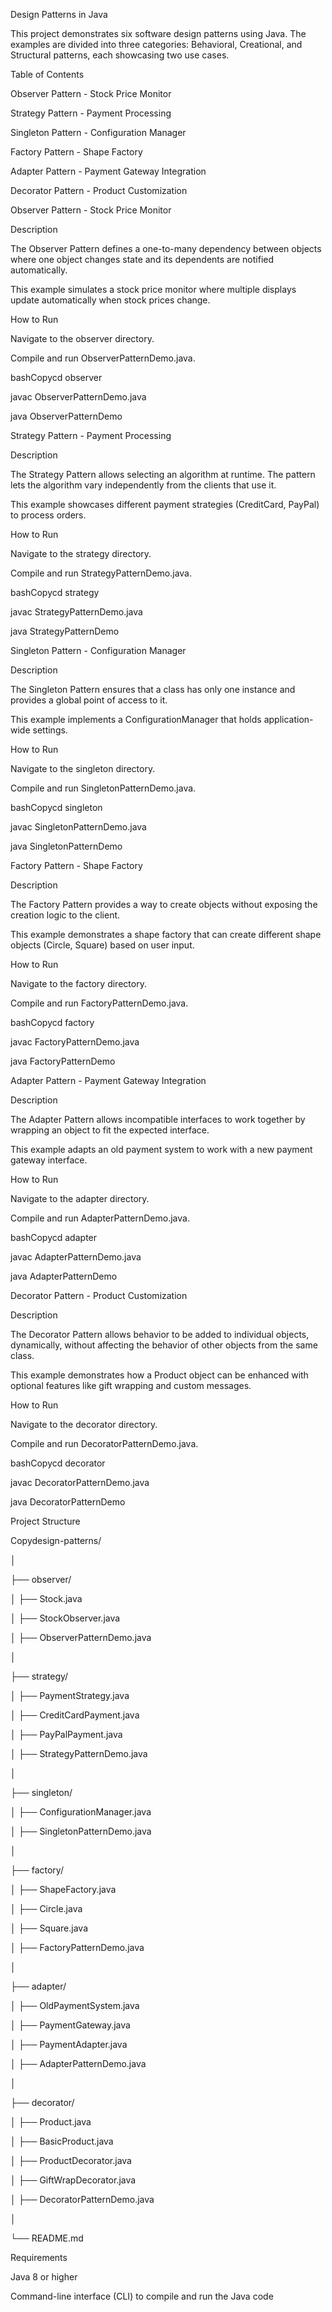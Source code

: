 Design Patterns in Java

This project demonstrates six software design patterns using Java. The examples are divided into three categories: Behavioral, Creational, and Structural patterns, each showcasing two use cases.

Table of Contents

Observer Pattern - Stock Price Monitor

Strategy Pattern - Payment Processing

Singleton Pattern - Configuration Manager

Factory Pattern - Shape Factory

Adapter Pattern - Payment Gateway Integration

Decorator Pattern - Product Customization

Observer Pattern - Stock Price Monitor

Description

The Observer Pattern defines a one-to-many dependency between objects where one object changes state and its dependents are notified automatically.

This example simulates a stock price monitor where multiple displays update automatically when stock prices change.

How to Run

Navigate to the observer directory.

Compile and run ObserverPatternDemo.java.

bashCopycd observer

javac ObserverPatternDemo.java

java ObserverPatternDemo

Strategy Pattern - Payment Processing

Description

The Strategy Pattern allows selecting an algorithm at runtime. The pattern lets the algorithm vary independently from the clients that use it.

This example showcases different payment strategies (CreditCard, PayPal) to process orders.

How to Run

Navigate to the strategy directory.

Compile and run StrategyPatternDemo.java.

bashCopycd strategy

javac StrategyPatternDemo.java

java StrategyPatternDemo

Singleton Pattern - Configuration Manager

Description

The Singleton Pattern ensures that a class has only one instance and provides a global point of access to it.

This example implements a ConfigurationManager that holds application-wide settings.

How to Run

Navigate to the singleton directory.

Compile and run SingletonPatternDemo.java.

bashCopycd singleton

javac SingletonPatternDemo.java

java SingletonPatternDemo

Factory Pattern - Shape Factory

Description

The Factory Pattern provides a way to create objects without exposing the creation logic to the client.

This example demonstrates a shape factory that can create different shape objects (Circle, Square) based on user input.

How to Run

Navigate to the factory directory.

Compile and run FactoryPatternDemo.java.

bashCopycd factory

javac FactoryPatternDemo.java

java FactoryPatternDemo

Adapter Pattern - Payment Gateway Integration

Description

The Adapter Pattern allows incompatible interfaces to work together by wrapping an object to fit the expected interface.

This example adapts an old payment system to work with a new payment gateway interface.

How to Run

Navigate to the adapter directory.

Compile and run AdapterPatternDemo.java.

bashCopycd adapter

javac AdapterPatternDemo.java

java AdapterPatternDemo

Decorator Pattern - Product Customization

Description

The Decorator Pattern allows behavior to be added to individual objects, dynamically, without affecting the behavior of other objects from the same class.

This example demonstrates how a Product object can be enhanced with optional features like gift wrapping and custom messages.

How to Run

Navigate to the decorator directory.

Compile and run DecoratorPatternDemo.java.

bashCopycd decorator

javac DecoratorPatternDemo.java

java DecoratorPatternDemo

Project Structure

Copydesign-patterns/

│

├── observer/

│ ├── Stock.java

│ ├── StockObserver.java

│ ├── ObserverPatternDemo.java

│

├── strategy/

│ ├── PaymentStrategy.java

│ ├── CreditCardPayment.java

│ ├── PayPalPayment.java

│ ├── StrategyPatternDemo.java

│

├── singleton/

│ ├── ConfigurationManager.java

│ ├── SingletonPatternDemo.java

│

├── factory/

│ ├── ShapeFactory.java

│ ├── Circle.java

│ ├── Square.java

│ ├── FactoryPatternDemo.java

│

├── adapter/

│ ├── OldPaymentSystem.java

│ ├── PaymentGateway.java

│ ├── PaymentAdapter.java

│ ├── AdapterPatternDemo.java

│

├── decorator/

│ ├── Product.java

│ ├── BasicProduct.java

│ ├── ProductDecorator.java

│ ├── GiftWrapDecorator.java

│ ├── DecoratorPatternDemo.java

│

└── README.md

Requirements

Java 8 or higher

Command-line interface (CLI) to compile and run the Java code